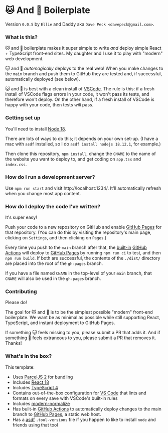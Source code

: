 # 🐱 And 🐶 Boilerplate

Version `0.0.5` by `Ellie` and Daddy aka `Dave Peck <davepeck@gmail.com>`.

### What is this?

🐱 and 🐶 boilerplate makes it super simple to write _and_ deploy simple React + TypeScript front-end sites. My daughter and I use it to play with "modern" web development.

🐱 and 🐶 _automagically_ deploys to the real web! When you make changes to the `main` branch and push them to GitHub they are tested and, if successful, automatically deployed (see below).

🐱 and 🐶 is best with a clean install of [VSCode](https://code.visualstudio.com). The rule is this: if a fresh install of VSCode flags errors in your code, it won't pass its tests, and therefore won't deploy. On the other hand, if a fresh install of VSCode is happy with your code, then tests _will_ pass.

### Getting set up

You'll need to install [Node 18](https://nodejs.dev).

There are lots of ways to do this; it depends on your own set-up. (I have a mac with `asdf` installed, so I do `asdf install nodejs 18.12.1`, for example.)

Then clone this repository, `npm install`, change the `CNAME` to the name of the website you want to deploy to, and get coding on `app.tsx` and `index.css`.

### How do I run a development server?

Use `npm run start` and visit http://localhost:1234/. It'll automatically refresh when you change most app content.

### How do I deploy the code I've written?

It's super easy!

Push your code to a new repository on GitHub and enable [GitHub Pages](https://pages.github.com) for that repository. (You can do this by visiting the repository's main page, clicking on `Settings`, and then clicking on `Pages`.)

Every time you push to the `main` branch after that, the [built-in](./.github/workflows/github-pages.yml) [GitHub Actions](https://github.com/features/actions) will deploy to [GitHub Pages](https://pages.github.com) by running `npm run ci` to test, and then `npm run build`. If both are successful, the contents of the `./dist/` directory are placed into the root of the `gh-pages` branch.

If you have a file named `CNAME` in the top-level of your `main` branch, that `CNAME` will also be used in the `gh-pages` branch.

### Contributing

Please do!

The goal for 🐱 and 🐶 is to be the simplest possible "modern" front-end boilerplate. We want be as minimal as possible while still supporting React, TypeScript, and instant deployment to GitHub Pages.

If something 🐱 feels missing to you, please submit a PR that adds it. And if something 🐶 feels extraneous to you, please submit a PR that removes it. Thanks!

### What's in the box?

This template:

- Uses [ParcelJS 2](https://parceljs.org) for bundling
- Includes [React 18](https://reactjs.org)
- Includes [TypeScript 4](https://www.typescriptlang.org)
- Contains out-of-the-box configuration for [VS Code](https://code.visualstudio.com) that lints and formats on every save with VSCode's built-in rules
- Includes [modern-normalize](https://github.com/sindresorhus/modern-normalize)
- Has built-in [GitHub Actions](https://github.com/features/actions) to automatically deploy changes to the main branch to [GitHub Pages](https://pages.github.com), a static web host.
- Has a [asdf](https://asdf-vm.com) `.tool-versions` file if you happen to like to install `node` and friends using that tool
